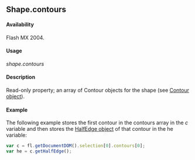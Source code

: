 ## Shape.contours

#### Availability

Flash MX 2004.

#### Usage

*shape.contours*

#### Description

Read-only property; an array of Contour objects for the shape (see [Contour object](../Contour_object/Contour_summary.md)).

#### Example

The following example stores the first contour in the contours array in the *c* variable and then stores the [HalfEdge object](../HalfEdge_object/HalfEdge_summary.md) of that contour in the he variable:

```javascript
var c = fl.getDocumentDOM().selection[0].contours[0];
var he = c.getHalfEdge();
```
